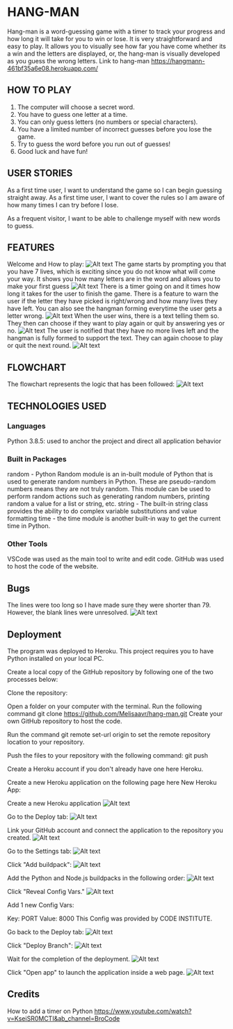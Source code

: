 # HANG-MAN
Hang-man is a word-guessing game with a timer to track your progress and how long it will take for you to win or lose. 
It is very straightforward and easy to play. It allows you to visually see how far you have come whether its a win and the letters are displayed, or, the hang-man is visually developed as you guess the wrong letters. 
Link to hang-man https://hangmann-461bf35a6e08.herokuapp.com/

## HOW TO PLAY
1. The computer will choose a secret word.
2. You have to guess one letter at a time.
3. You can only guess letters (no numbers or special characters).
4. You have a limited number of incorrect guesses before you lose the game.
5. Try to guess the word before you run out of guesses!
6. Good luck and have fun!

## USER STORIES
As a first time user, I want to understand the game so I can begin guessing straight away. 
As a first time user, I want to cover the rules so I am aware of how many times I can try before I lose. 

As a frequent visitor, I want to be able to challenge myself with new words to guess. 

## FEATURES
Welcome and How to play: 
![Alt text](<images/features 11.png>)
The game starts by prompting you that you have 7 lives, which is exciting since you do not know what will come your way. It shows you how many letters are in the word and allows you to make your first guess
![Alt text](<images/features 1.png>)
There is a timer going on and it times how long it takes for the user to finish the game. There is a feature to warn the user if the letter they have picked is right/wrong and how many lives they have left. You can also see the hangman forming everytime the user gets a letter wrong. 
![Alt text](<images/features 2.png>)
When the user wins, there is a text telling them so. They then can choose if they want to play again or quit by answering yes or no. 
![Alt text](<images/features 3.png>)
The user is notified that they have no more lives left and the hangman is fully formed to support the text. They can again choose to play or quit the next round. 
![Alt text](<images/features 4.png>)

## FLOWCHART
The flowchart represents the logic that has been followed: 
![Alt text](images/flowchart.png)

## TECHNOLOGIES USED
### Languages
Python 3.8.5: used to anchor the project and direct all application behavior

### Built in Packages
random  -  Python Random module is an in-built module of Python that is used to generate random numbers in Python. These are pseudo-random numbers means they are not truly random. This module can be used to perform random actions such as generating random numbers, printing random a value for a list or string, etc.
string - The built-in string class provides the ability to do complex variable substitutions and value formatting
time - the time module is another built-in way to get the current time in Python. 

### Other Tools
VSCode was used as the main tool to write and edit code.
GitHub was used to host the code of the website.

## Bugs
The lines were too long so I have made sure they were shorter than 79. However, the blank lines were unresolved.
![Alt text](<images/CI VALIDATOR.png>)

## Deployment
The program was deployed to Heroku.
This project requires you to have Python installed on your local PC.

Create a local copy of the GitHub repository by following one of the two processes below:

Clone the repository:

Open a folder on your computer with the terminal.
Run the following command
git clone https://github.com/Melisaavr/hang-man.git
Create your own GitHub repository to host the code.

Run the command git remote set-url origin <Your GitHub Repo Path> to set the remote repository location to your repository.

Push the files to your repository with the following command: git push

Create a Heroku account if you don't already have one here Heroku.

Create a new Heroku application on the following page here New Heroku App:

Create a new Heroku application
![Alt text](<images/heroku 1.png>)

Go to the Deploy tab:
![Alt text](<images/heroku 2.png>)

Link your GitHub account and connect the application to the repository you created.
![Alt text](<images/heroku 3.png>)

Go to the Settings tab:
![Alt text](<images/heroku 4.png>)

Click "Add buildpack":
![Alt text](<images/heroku 5.png>)

Add the Python and Node.js buildpacks in the following order:
![Alt text](<images/heroku 6.png>)

Click "Reveal Config Vars."
![Alt text](<images/heroku 7.png>)

Add 1 new Config Vars:

Key: PORT Value: 8000
This Config was provided by CODE INSTITUTE.

Go back to the Deploy tab:
![Alt text](<images/heroku 8.png>)

Click "Deploy Branch":
![Alt text](<images/heroku 9.png>)

Wait for the completion of the deployment.
![Alt text](<images/heroku 10.png>)

Click "Open app" to launch the application inside a web page.
![Alt text](<images/heroku 11.png>)


## Credits
How to add a timer on Python https://www.youtube.com/watch?v=KseiSR0MCTI&ab_channel=BroCode



